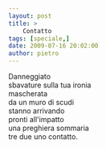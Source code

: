 ```yaml
---
layout: post
title: >
    Contatto
tags: [speciale,]
date: 2009-07-16 20:02:00
author: pietro
---
```

Danneggiato<br/>sbavature sulla tua ironia<br/>mascherata<br/>da un muro di scudi<br/>stanno arrivando<br/>pronti all'impatto<br/>una preghiera sommaria<br/>tre due uno contatto.

